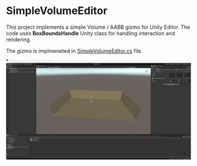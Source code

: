 # SimpleVolumeEditor

This project implements a simple Volume / AABB gizmo for Unity Editor. The code uses **BoxBoundsHandle** Unity class for handling interaction and rendering.

The gizmo is implmeneted in [SimpleVolumeEditor.cs](https://github.com/INedelcu/SimpleVolumeEditor/blob/main/Assets/SimpleVolume/SimpleVolume.cs) file.

<img src="Images/GizmoEditor.png" width="1280">
